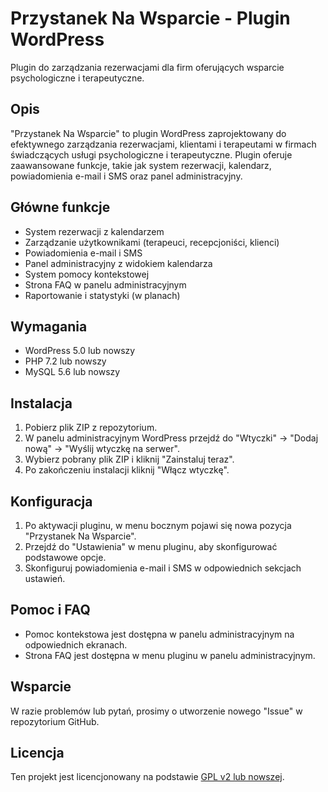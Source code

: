 # Przystanek Na Wsparcie - Plugin WordPress

Plugin do zarządzania rezerwacjami dla firm oferujących wsparcie psychologiczne i terapeutyczne.

## Opis

"Przystanek Na Wsparcie" to plugin WordPress zaprojektowany do efektywnego zarządzania rezerwacjami, klientami i terapeutami w firmach świadczących usługi psychologiczne i terapeutyczne. Plugin oferuje zaawansowane funkcje, takie jak system rezerwacji, kalendarz, powiadomienia e-mail i SMS oraz panel administracyjny.

## Główne funkcje

- System rezerwacji z kalendarzem
- Zarządzanie użytkownikami (terapeuci, recepcjoniści, klienci)
- Powiadomienia e-mail i SMS
- Panel administracyjny z widokiem kalendarza
- System pomocy kontekstowej
- Strona FAQ w panelu administracyjnym
- Raportowanie i statystyki (w planach)

## Wymagania

- WordPress 5.0 lub nowszy
- PHP 7.2 lub nowszy
- MySQL 5.6 lub nowszy

## Instalacja

1. Pobierz plik ZIP z repozytorium.
2. W panelu administracyjnym WordPress przejdź do "Wtyczki" -> "Dodaj nową" -> "Wyślij wtyczkę na serwer".
3. Wybierz pobrany plik ZIP i kliknij "Zainstaluj teraz".
4. Po zakończeniu instalacji kliknij "Włącz wtyczkę".

## Konfiguracja

1. Po aktywacji pluginu, w menu bocznym pojawi się nowa pozycja "Przystanek Na Wsparcie".
2. Przejdź do "Ustawienia" w menu pluginu, aby skonfigurować podstawowe opcje.
3. Skonfiguruj powiadomienia e-mail i SMS w odpowiednich sekcjach ustawień.

## Pomoc i FAQ

- Pomoc kontekstowa jest dostępna w panelu administracyjnym na odpowiednich ekranach.
- Strona FAQ jest dostępna w menu pluginu w panelu administracyjnym.

## Wsparcie

W razie problemów lub pytań, prosimy o utworzenie nowego "Issue" w repozytorium GitHub.

## Licencja

Ten projekt jest licencjonowany na podstawie [GPL v2 lub nowszej](https://www.gnu.org/licenses/gpl-2.0.html).

